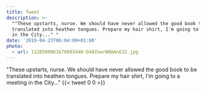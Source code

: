 ```yaml
---
title: Tweet
description: >-
  ""These upstarts, nurse. We should have never allowed the good book to be
  translated into heathen tongues. Prepare my hair shirt, I'm going to a meeting
  in the City..." "
date: '2019-04-23T06:04:00+01:00'
photo:
  - url: 1120580061676093440-D40ZnwrW0AAnG32.jpg
---
```

"These upstarts, nurse. We should have never allowed the good book to be translated into heathen tongues. Prepare my hair shirt, I'm going to a meeting in the City..." 
      {{< tweet 0 0 >}}
    
